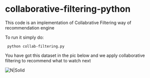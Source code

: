 # collaborative-filtering-python

This code is an implementation of Collabrative Filtering way of recommendation engine

To run it simply do:

``` python collab-filtering.py```

You have got this dataset in the pic below and we apply collaborative filtering to recommend what to watch next

![N|Solid](https://raw.githubusercontent.com/NSAryan12/collaborative-filtering-python/master/imgs/Screen%20Shot%202016-12-27%20at%2011.57.26.png)

